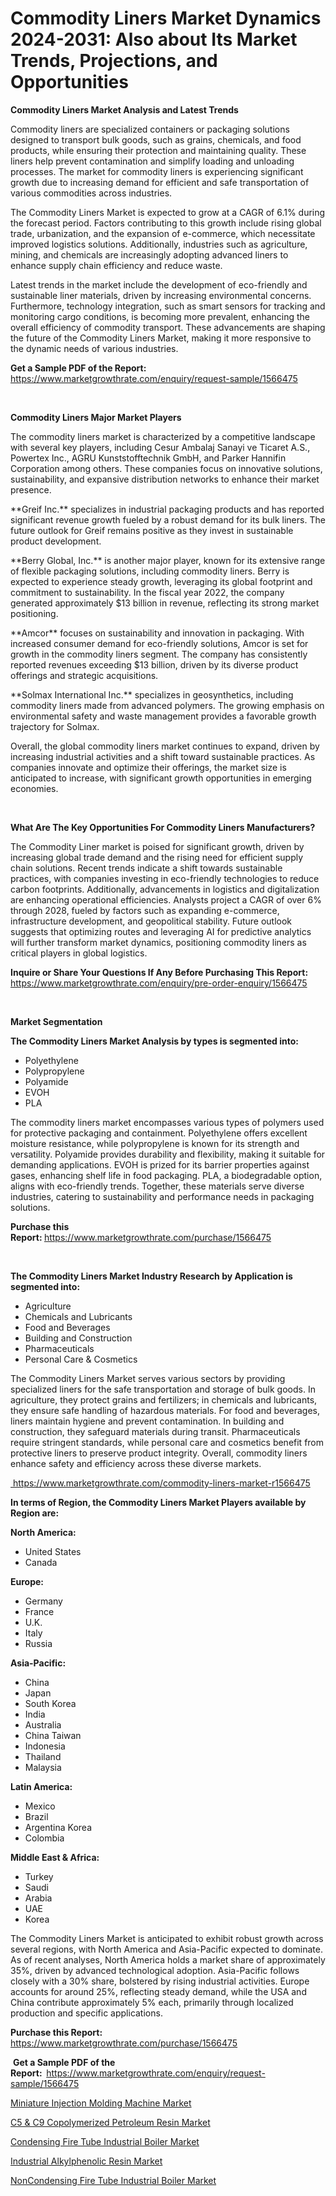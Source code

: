 <p><h1>Commodity Liners Market Dynamics 2024-2031: Also about Its Market Trends, Projections, and Opportunities</h1></p><p><strong>Commodity Liners Market Analysis and Latest Trends</strong></p>
<p><p>Commodity liners are specialized containers or packaging solutions designed to transport bulk goods, such as grains, chemicals, and food products, while ensuring their protection and maintaining quality. These liners help prevent contamination and simplify loading and unloading processes. The market for commodity liners is experiencing significant growth due to increasing demand for efficient and safe transportation of various commodities across industries.</p><p>The Commodity Liners Market is expected to grow at a CAGR of 6.1% during the forecast period. Factors contributing to this growth include rising global trade, urbanization, and the expansion of e-commerce, which necessitate improved logistics solutions. Additionally, industries such as agriculture, mining, and chemicals are increasingly adopting advanced liners to enhance supply chain efficiency and reduce waste.</p><p>Latest trends in the market include the development of eco-friendly and sustainable liner materials, driven by increasing environmental concerns. Furthermore, technology integration, such as smart sensors for tracking and monitoring cargo conditions, is becoming more prevalent, enhancing the overall efficiency of commodity transport. These advancements are shaping the future of the Commodity Liners Market, making it more responsive to the dynamic needs of various industries.</p></p>
<p><strong>Get a Sample PDF of the Report:&nbsp;</strong> <a href="https://www.marketgrowthrate.com/enquiry/request-sample/1566475">https://www.marketgrowthrate.com/enquiry/request-sample/1566475</a></p>
<p>&nbsp;</p>
<p><strong>Commodity Liners Major Market Players</strong></p>
<p><p>The commodity liners market is characterized by a competitive landscape with several key players, including Cesur Ambalaj Sanayi ve Ticaret A.S., Powertex Inc., AGRU Kunststofftechnik GmbH, and Parker Hannifin Corporation among others. These companies focus on innovative solutions, sustainability, and expansive distribution networks to enhance their market presence.</p><p>**Greif Inc.** specializes in industrial packaging products and has reported significant revenue growth fueled by a robust demand for its bulk liners. The future outlook for Greif remains positive as they invest in sustainable product development.</p><p>**Berry Global, Inc.** is another major player, known for its extensive range of flexible packaging solutions, including commodity liners. Berry is expected to experience steady growth, leveraging its global footprint and commitment to sustainability. In the fiscal year 2022, the company generated approximately $13 billion in revenue, reflecting its strong market positioning.</p><p>**Amcor** focuses on sustainability and innovation in packaging. With increased consumer demand for eco-friendly solutions, Amcor is set for growth in the commodity liners segment. The company has consistently reported revenues exceeding $13 billion, driven by its diverse product offerings and strategic acquisitions.</p><p>**Solmax International Inc.** specializes in geosynthetics, including commodity liners made from advanced polymers. The growing emphasis on environmental safety and waste management provides a favorable growth trajectory for Solmax. </p><p>Overall, the global commodity liners market continues to expand, driven by increasing industrial activities and a shift toward sustainable practices. As companies innovate and optimize their offerings, the market size is anticipated to increase, with significant growth opportunities in emerging economies.</p></p>
<p>&nbsp;</p>
<p><strong>What Are The Key Opportunities For Commodity Liners Manufacturers?</strong></p>
<p><p>The Commodity Liner market is poised for significant growth, driven by increasing global trade demand and the rising need for efficient supply chain solutions. Recent trends indicate a shift towards sustainable practices, with companies investing in eco-friendly technologies to reduce carbon footprints. Additionally, advancements in logistics and digitalization are enhancing operational efficiencies. Analysts project a CAGR of over 6% through 2028, fueled by factors such as expanding e-commerce, infrastructure development, and geopolitical stability. Future outlook suggests that optimizing routes and leveraging AI for predictive analytics will further transform market dynamics, positioning commodity liners as critical players in global logistics.</p></p>
<p><strong>Inquire or Share Your Questions If Any Before Purchasing This Report:</strong> <a href="https://www.marketgrowthrate.com/enquiry/pre-order-enquiry/1566475">https://www.marketgrowthrate.com/enquiry/pre-order-enquiry/1566475</a></p>
<p>&nbsp;</p>
<p><strong>Market Segmentation</strong></p>
<p><strong>The Commodity Liners Market Analysis by types is segmented into:</strong></p>
<p><ul><li>Polyethylene</li><li>Polypropylene</li><li>Polyamide</li><li>EVOH</li><li>PLA</li></ul></p>
<p><p>The commodity liners market encompasses various types of polymers used for protective packaging and containment. Polyethylene offers excellent moisture resistance, while polypropylene is known for its strength and versatility. Polyamide provides durability and flexibility, making it suitable for demanding applications. EVOH is prized for its barrier properties against gases, enhancing shelf life in food packaging. PLA, a biodegradable option, aligns with eco-friendly trends. Together, these materials serve diverse industries, catering to sustainability and performance needs in packaging solutions.</p></p>
<p><strong>Purchase this Report:&nbsp;</strong><a href="https://www.marketgrowthrate.com/purchase/1566475">https://www.marketgrowthrate.com/purchase/1566475</a></p>
<p>&nbsp;</p>
<p><strong>The Commodity Liners Market Industry Research by Application is segmented into:</strong></p>
<p><ul><li>Agriculture</li><li>Chemicals and Lubricants</li><li>Food and Beverages</li><li>Building and Construction</li><li>Pharmaceuticals</li><li>Personal Care & Cosmetics</li></ul></p>
<p><p>The Commodity Liners Market serves various sectors by providing specialized liners for the safe transportation and storage of bulk goods. In agriculture, they protect grains and fertilizers; in chemicals and lubricants, they ensure safe handling of hazardous materials. For food and beverages, liners maintain hygiene and prevent contamination. In building and construction, they safeguard materials during transit. Pharmaceuticals require stringent standards, while personal care and cosmetics benefit from protective liners to preserve product integrity. Overall, commodity liners enhance safety and efficiency across these diverse markets.</p></p>
<p><a href="https://www.marketgrowthrate.com/commodity-liners-market-r1566475">&nbsp;https://www.marketgrowthrate.com/commodity-liners-market-r1566475</a></p>
<p><strong>In terms of Region, the Commodity Liners Market Players available by Region are:</strong></p>
<p>
    <p> <strong> North America: </strong>
        <ul>
            <li>United States</li>
            <li>Canada</li>
        </ul>
        </p> 
    <p> <strong> Europe: </strong>
        <ul>
            <li>Germany</li>
            <li>France</li>
            <li>U.K.</li>
            <li>Italy</li>
            <li>Russia</li>
        </ul>
        </p> 
    <p> <strong> Asia-Pacific: </strong>
        <ul>
            <li>China</li>
            <li>Japan</li>
            <li>South Korea</li>
            <li>India</li>
            <li>Australia</li>
            <li>China Taiwan</li>
            <li>Indonesia</li>
            <li>Thailand</li>
            <li>Malaysia</li>
        </ul>
        </p> 
    <p> <strong> Latin America: </strong>
        <ul>
            <li>Mexico</li>
            <li>Brazil</li>
            <li>Argentina Korea</li>
            <li>Colombia</li>
        </ul>
        </p> 
    <p> <strong> Middle East & Africa: </strong>
        <ul>
            <li>Turkey</li>
            <li>Saudi</li>
            <li>Arabia</li>
            <li>UAE</li>
            <li>Korea</li>
        </ul>
    </p>
    </p>
<p><p>The Commodity Liners Market is anticipated to exhibit robust growth across several regions, with North America and Asia-Pacific expected to dominate. As of recent analyses, North America holds a market share of approximately 35%, driven by advanced technological adoption. Asia-Pacific follows closely with a 30% share, bolstered by rising industrial activities. Europe accounts for around 25%, reflecting steady demand, while the USA and China contribute approximately 5% each, primarily through localized production and specific applications.</p></p>
<p><strong>Purchase this Report: </strong><a href="https://www.marketgrowthrate.com/purchase/1566475">https://www.marketgrowthrate.com/purchase/1566475</a></p>
<p>&nbsp;<strong>Get a Sample PDF of the Report:&nbsp;&nbsp;</strong><a href="https://www.marketgrowthrate.com/enquiry/request-sample/1566475">https://www.marketgrowthrate.com/enquiry/request-sample/1566475</a></p>
<p><strong></strong></p>
<p><p><a href="https://www.linkedin.com/pulse/global-miniature-injection-molding-machine-market-status-foole?trackingId=b1VU8JWsSCShqm2cxjAvTw%3D%3D">Miniature Injection Molding Machine Market</a></p><p><a href="https://issuu.com/reportprime-2/docs/c5-c9-copolymerized-petroleum-resin_8e28724feb918e">C5 & C9 Copolymerized Petroleum Resin Market</a></p><p><a href="https://github.com/marloy8/Market-Research-Report-List-6/blob/main/condensing-fire-tube-industrial-boiler-market.md">Condensing Fire Tube Industrial Boiler Market</a></p><p><a href="https://issuu.com/reportprime-2/docs/industrial-alkylphenolic-resin-mark_784de284edf5ea">Industrial Alkylphenolic Resin Market</a></p><p><a href="https://github.com/hgf64gh/Market-Research-Report-List-1/blob/main/noncondensing-fire-tube-industrial-boiler-market.md">NonCondensing Fire Tube Industrial Boiler Market</a></p></p>